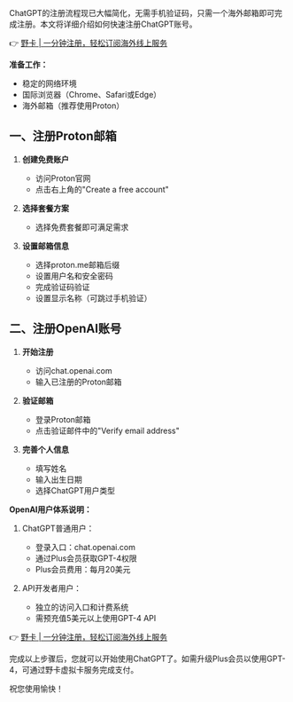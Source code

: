 ChatGPT的注册流程现已大幅简化，无需手机验证码，只需一个海外邮箱即可完成注册。本文将详细介绍如何快速注册ChatGPT账号。

👉 [野卡 | 一分钟注册，轻松订阅海外线上服务](https://bit.ly/bewildcard)

**准备工作：**
- 稳定的网络环境
- 国际浏览器（Chrome、Safari或Edge）
- 海外邮箱（推荐使用Proton）

## 一、注册Proton邮箱

1. **创建免费账户**
   - 访问Proton官网
   - 点击右上角的"Create a free account"

2. **选择套餐方案**
   - 选择免费套餐即可满足需求

3. **设置邮箱信息**
   - 选择proton.me邮箱后缀
   - 设置用户名和安全密码
   - 完成验证码验证
   - 设置显示名称（可跳过手机验证）

## 二、注册OpenAI账号

1. **开始注册**
   - 访问chat.openai.com
   - 输入已注册的Proton邮箱

2. **验证邮箱**
   - 登录Proton邮箱
   - 点击验证邮件中的"Verify email address"

3. **完善个人信息**
   - 填写姓名
   - 输入出生日期
   - 选择ChatGPT用户类型

**OpenAI用户体系说明：**

1. ChatGPT普通用户：
   - 登录入口：chat.openai.com
   - 通过Plus会员获取GPT-4权限
   - Plus会员费用：每月20美元

2. API开发者用户：
   - 独立的访问入口和计费系统
   - 需预充值5美元以上使用GPT-4 API

👉 [野卡 | 一分钟注册，轻松订阅海外线上服务](https://bit.ly/bewildcard)

完成以上步骤后，您就可以开始使用ChatGPT了。如需升级Plus会员以使用GPT-4，可通过野卡虚拟卡服务完成支付。

祝您使用愉快！